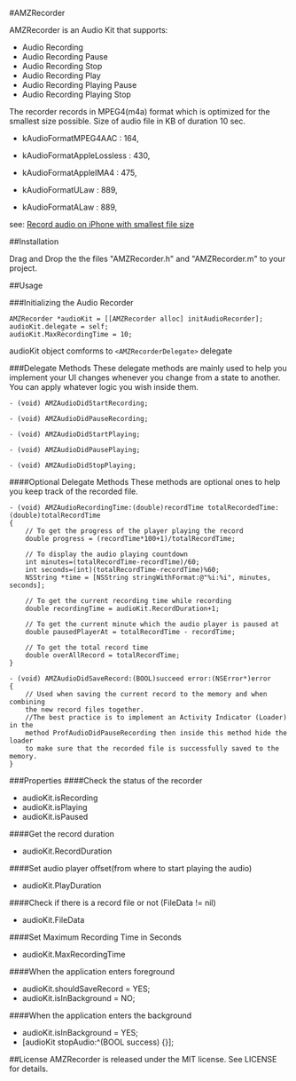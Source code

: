 #AMZRecorder

AMZRecorder is an Audio Kit that supports:

* Audio Recording
* Audio Recording Pause
* Audio Recording Stop
* Audio Recording Play
* Audio Recording Playing Pause
* Audio Recording Playing Stop

The recorder records in MPEG4(m4a) format which is optimized for the smallest size possible.
Size of audio file in KB of duration 10 sec.

* kAudioFormatMPEG4AAC : 164,

* kAudioFormatAppleLossless : 430,

* kAudioFormatAppleIMA4 : 475,

* kAudioFormatULaw : 889,

* kAudioFormatALaw : 889,

see: [Record audio on iPhone with smallest file size](http://stackoverflow.com/a/7284602/6532217)

##Installation

Drag and Drop the the files "AMZRecorder.h" and "AMZRecorder.m" to your project.

##Usage

###Initializing the Audio Recorder

```
AMZRecorder *audioKit = [[AMZRecorder alloc] initAudioRecorder];
audioKit.delegate = self;
audioKit.MaxRecordingTime = 10;
```
audioKit object comforms to `<AMZRecorderDelegate>` delegate

###Delegate Methods
These delegate methods are mainly used to help you implement your UI changes whenever you change from a state to another. You can apply whatever logic you wish inside them.

```
- (void) AMZAudioDidStartRecording;

- (void) AMZAudioDidPauseRecording;

- (void) AMZAudioDidStartPlaying;

- (void) AMZAudioDidPausePlaying;

- (void) AMZAudioDidStopPlaying;

```
####Optional Delegate Methods
These methods are optional ones to help you keep track of the recorded file.

```
- (void) AMZAudioRecordingTime:(double)recordTime totalRecordedTime:(double)totalRecordTime
{
	// To get the progress of the player playing the record
	double progress = (recordTime*100+1)/totalRecordTime;

	// To display the audio playing countdown
	int minutes=(totalRecordTime-recordTime)/60;
    int seconds=(int)(totalRecordTime-recordTime)%60;
    NSString *time = [NSString stringWithFormat:@"%i:%i", minutes, seconds];
    
    // To get the current recording time while recording
    double recordingTime = audioKit.RecordDuration+1;
    
    // To get the current minute which the audio player is paused at
    double pausedPlayerAt = totalRecordTime - recordTime;
    
    // To get the total record time
    double overAllRecord = totalRecordTime;
}

- (void) AMZAudioDidSaveRecord:(BOOL)succeed error:(NSError*)error
{
	// Used when saving the current record to the memory and when combining  
	the new record files together.
	//The best practice is to implement an Activity Indicator (Loader) in the  
	method ProfAudioDidPauseRecording then inside this method hide the loader  
	to make sure that the recorded file is successfully saved to the memory.
}
```

###Properties
####Check the status of the recorder
* audioKit.isRecording
* audioKit.isPlaying
* audioKit.isPaused

####Get the record duration
* audioKit.RecordDuration

####Set audio player offset(from where to start playing the audio)
* audioKit.PlayDuration

####Check if there is a record file or not (FileData != nil)
* audioKit.FileData

####Set Maximum Recording Time in Seconds
* audioKit.MaxRecordingTime

####When the application enters foreground
* audioKit.shouldSaveRecord = YES;
* audioKit.isInBackground = NO;

####When the application enters the background
* audioKit.isInBackground = YES;
* [audioKit stopAudio:^(BOOL success) {}];

##License
AMZRecorder is released under the MIT license. See LICENSE for details.
